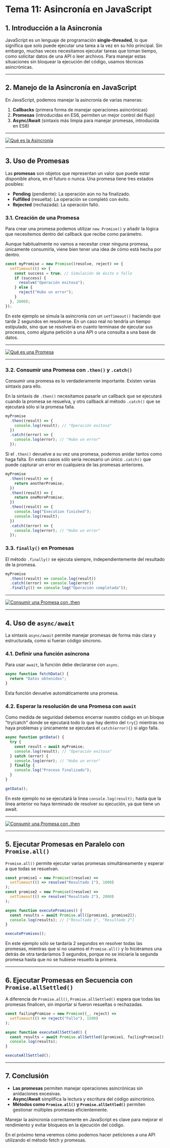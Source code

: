 # **Tema 11: Asincronía en JavaScript**

## **1. Introducción a la Asincronía**

JavaScript es un lenguaje de programación **single-threaded**, lo que significa que solo puede ejecutar una tarea a la vez en su hilo principal. Sin embargo, muchas veces necesitamos ejecutar tareas que toman tiempo, como solicitar datos de una API o leer archivos. Para manejar estas situaciones sin bloquear la ejecución del código, usamos técnicas asincrónicas.

---

## **2. Manejo de la Asincronía en JavaScript**

En JavaScript, podemos manejar la asincronía de varias maneras:

1. **Callbacks** (primera forma de manejar operaciones asincrónicas)
2. **Promesas** (introducidas en ES6, permiten un mejor control del flujo)
3. **Async/Await** (sintaxis más limpia para manejar promesas, introducida en ES8)

---

[![Qué es la Asincronía](https://img.youtube.com/vi/LZhXXiccCXQ/0.jpg)](https://www.youtube.com/watch?v=LZhXXiccCXQ&list=PLzA2VyZwsq__JeA3Xa02uWT08Ljji931m)

---

## **3. Uso de Promesas**

Las **promesas** son objetos que representan un valor que puede estar disponible ahora, en el futuro o nunca. Una promesa tiene tres estados posibles:

- **Pending** (pendiente): La operación aún no ha finalizado.
- **Fulfilled** (resuelta): La operación se completó con éxito.
- **Rejected** (rechazada): La operación falló.

### **3.1. Creación de una Promesa**

Para crear una promesa podemos utilizar `new Promise()` y añadir la lógica que necesitemos dentro del callback que recibe como parámetro.

Aunque habitualmente no vamos a necesitar crear ninguna promesa, únicamente consumirla, viene bien tener una idea de cómo está hecha por dentro.

```js
const myPromise = new Promise((resolve, reject) => {
  setTimeout(() => {
    const success = true; // Simulación de éxito o fallo
    if (success) {
      resolve("Operación exitosa");
    } else {
      reject("Hubo un error");
    }
  }, 2000);
});
```

En este ejemplo se simula la asincronía con un `setTimeout()` haciendo que tarde 2 segundos en resolverse. En un caso real no tendría un tiempo estipulado, sino que se resolvería en cuanto terminase de ejecutar sus procesos, como alguna petición a una API o una consulta a una base de datos.

---

[![Qué es una Promesa](https://img.youtube.com/vi/VcO04YuoglM/0.jpg)](https://www.youtube.com/watch?v=VcO04YuoglM&list=PLzA2VyZwsq__JeA3Xa02uWT08Ljji931m)

---

### **3.2. Consumir una Promesa con `.then()` y `.catch()`**

Consumir una promesa es lo verdaderamente importante. Existen varias sintaxis para ello.

En la sintaxis de `.then()` necesitamos pasarle un callback que se ejecutará cuando la promesa se resuelva, y otro callback al método `.catch()` que se ejecutará sólo si la promesa falla.

```js
myPromise
  .then((result) => {
    console.log(result); // "Operación exitosa"
  })
  .catch((error) => {
    console.log(error); // "Hubo un error"
  });
```

Si el `.then()` devuelve a su vez una promesa, podemos anidar tantos como haga falta. En estos casos sólo sería necesario un único `.catch()` que puede capturar un error en cualquiera de las promesas anteriores.

```js
myPromise
  .then((result) => {
    return anotherPromise;
  })
  .then((result) => {
    return oneMorePromise;
  })
  .then((result) => {
    console.log("Execution finished");
    console.log(result);
  })
  .catch((error) => {
    console.log(error); // "Hubo un error"
  });
```

### **3.3. `finally()` en Promesas**

El método `.finally()` se ejecuta siempre, independientemente del resultado de la promesa.

```js
myPromise
  .then((result) => console.log(result))
  .catch((error) => console.log(error))
  .finally(() => console.log("Operación completada"));
```

---

[![Consumir una Promesa con .then](https://img.youtube.com/vi/-Ax2L0YzT4I/0.jpg)](https://www.youtube.com/watch?v=-Ax2L0YzT4I&list=PLzA2VyZwsq__JeA3Xa02uWT08Ljji931m)

---

## **4. Uso de `async/await`**

La sintaxis `async/await` permite manejar promesas de forma más clara y estructurada, como si fueran código síncrono.

### **4.1. Definir una función asíncrona**

Para usar `await`, la función debe declararse con `async`.

```js
async function fetchData() {
  return "Datos obtenidos";
}
```

Esta función devuelve automáticamente una promesa.

### **4.2. Esperar la resolución de una Promesa con `await`**

Como medida de seguridad debemos encerrar nuestro código en un bloque "try/catch" donde se ejecutará todo lo que hay dentro del `try{}` mientras no haya problemas y únicamente se ejecutará el `catch(error){}` si algo falla.

```js
async function getData() {
  try {
    const result = await myPromise;
    console.log(result); // "Operación exitosa"
  } catch (error) {
    console.log(error); // "Hubo un error"
  } finally {
    console.log("Proceso finalizado");
  }
}

getData();
```

En este ejemplo no se ejecutará la linea `console.log(result);` hasta que la linea anterior no haya terminado de resolver su ejecución, ya que tiene un await.

---

[![Consumir una Promesa con .then](https://img.youtube.com/vi/o1bvYWMmrCI/0.jpg)](https://www.youtube.com/watch?v=o1bvYWMmrCI&list=PLzA2VyZwsq__JeA3Xa02uWT08Ljji931m)

---

## **5. Ejecutar Promesas en Paralelo con `Promise.all()`**

`Promise.all()` permite ejecutar varias promesas simultáneamente y esperar a que todas se resuelvan.

```js
const promise1 = new Promise((resolve) =>
  setTimeout(() => resolve("Resultado 1"), 1000)
);
const promise2 = new Promise((resolve) =>
  setTimeout(() => resolve("Resultado 2"), 2000)
);

async function executePromises() {
  const results = await Promise.all([promise1, promise2]);
  console.log(results); // ["Resultado 1", "Resultado 2"]
}

executePromises();
```

En este ejemplo sólo se tardaría 2 segundos en resolver todas las promesas, mientras que si no usamos el `Promise.all()` y lo hiciéramos una detrás de otra tardaríamos 3 segundos, porque no se iniciaría la segunda promesa hasta que no se hubiese resuelto la primera.

---

## **6. Ejecutar Promesas en Secuencia con `Promise.allSettled()`**

A diferencia de `Promise.all()`, `Promise.allSettled()` espera que todas las promesas finalicen, sin importar si fueron resueltas o rechazadas.

```js
const failingPromise = new Promise((_, reject) =>
  setTimeout(() => reject("Fallo"), 1500)
);

async function executeAllSettled() {
  const results = await Promise.allSettled([promise1, failingPromise]);
  console.log(results);
}

executeAllSettled();
```

---

## **7. Conclusión**

- **Las promesas** permiten manejar operaciones asincrónicas sin anidaciones excesivas.
- **Async/Await** simplifica la lectura y escritura del código asincrónico.
- **Métodos como `Promise.all()` y `Promise.allSettled()`** permiten gestionar múltiples promesas eficientemente.

Manejar la asincronía correctamente en JavaScript es clave para mejorar el rendimiento y evitar bloqueos en la ejecución del código.

En el próximo tema veremos cómo podemos hacer peticiones a una API utilizando el método fetch y promesas.
